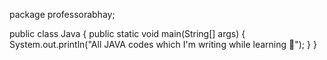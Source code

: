 package professorabhay;

public class Java {
        public static void main(String[] args) {
        System.out.println("All JAVA codes which I'm writing while learning 🙂");
  }
}

